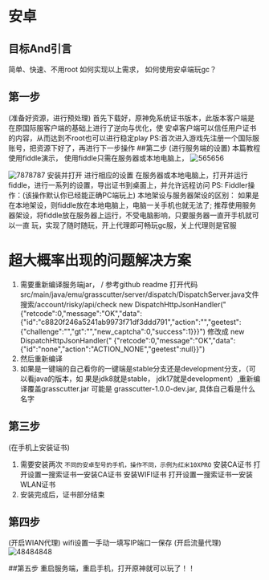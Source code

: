 # 安卓
## 目标And引言
简单、快速、不用root
如何实现以上需求，
如何使用安卓端玩gc？
## 第一步
(准备好资源，进行预处理)
首先下载好，原神免系统证书版本，此版本客户端是在原国际服客户端的基础上进行了逆向与优化，使
安卓客户端可以信任用户证书的内容，从而达到不root也可以进行稳定play
PS:首次进入游戏先注册一个国际服账号，把资源下好了，再进行下一步操作
##第二步
(进行服务端的设置)
本篇教程使用fiddle演示，
使用fiddle只需在服务器或本地电脑上，
![565656](https://user-images.githubusercontent.com/45913291/166158072-48513108-7523-404c-9424-fa3c4ccadc6d.png)

![7878787](https://user-images.githubusercontent.com/45913291/166158077-5fdf774f-bde7-45ee-b720-ea1bebdc80a6.png)
安装并打开
进行相应的设置
在服务器或本地电脑上，打开并运行fiddle，进行一系列的设置，导出证书到桌面上，并允许远程访问
PS:
Fiddler操作：(该操作默认你已经能正确PC端玩上)
本地架设与服务器架设的区别：
如果是在本地架设，则fiddle放在本地电脑上，电脑一关手机也就无法了;
推荐使用服务器架设，将fiddle放在服务器上运行，不受电脑影响，只要服务器一直开手机就可以一直
玩，实现了随时随玩，开上代理即可畅玩gc服，关上代理则是官服
# 超大概率出现的问题解决方案
1. 需要重新编译服务端jar， / 参考github readme
打开代码 src/main/java/emu/grasscutter/server/dispatch/DispatchServer.java文件
搜索/account/risky/api/check
new DispatchHttpJsonHandler("{"retcode":0,"message":"OK","data":
{"id":"c8820f246a5241ab9973f71df3ddd791","action":"","geetest":
{"challenge":"","gt":"","new_captcha":0,"success":1}}}") 修改成 new DispatchHttpJsonHandler("
{"retcode":0,"message":"OK","data":{"id":"none","action":"ACTION_NONE","geetest":null}}")
2. 然后重新编译
3. 如果是一键端的自己看你的一键端是stable分支还是development分支，（可以看java的版本，如
果是jdk8就是stable， jdk17就是development）,重新编译覆盖grasscutter.jar 可能是
grasscutter-1.0.0-dev.jar, 具体自己看是什么名字
## 第三步
(在手机上安装证书)
1. 需要安装两次
```不同的安卓型号的手机，操作不同，示例为红米10XPRO```
安装CA证书
打开设置一搜索证书一安装CA证书
安装WIFI证书
打开设置一搜索证书一安装WLAN证书
2. 安装完成后，证书部分结束
## 第四步
(开启WIAN代理)
wifi设置一手动一填写IP端口一保存
(开启流量代理)
![48484848](https://user-images.githubusercontent.com/45913291/166158012-5c172ee9-1a1e-472a-a139-b633638618c6.png)

##第五步
重启服务端，重启手机，打开原神就可以玩了！！
